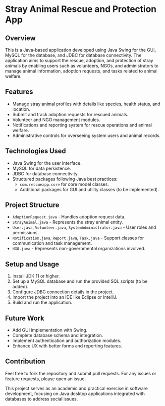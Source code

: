 # Stray Animal Rescue and Protection App

## Overview
This is a Java-based application developed using Java Swing for the GUI, MySQL for the database, and JDBC for database connectivity. The application aims to support the rescue, adoption, and protection of stray animals by enabling users such as volunteers, NGOs, and administrators to manage animal information, adoption requests, and tasks related to animal welfare.

## Features
- Manage stray animal profiles with details like species, health status, and location.
- Submit and track adoption requests for rescued animals.
- Volunteer and NGO management modules.
- Notifications and reporting system for rescue operations and animal welfare.
- Administrative controls for overseeing system users and animal records.

## Technologies Used
- Java Swing for the user interface.
- MySQL for data persistence.
- JDBC for database connectivity.
- Structured packages following Java best practices:
  - `com.rescueapp.core` for core model classes.
  - Additional packages for GUI and utility classes (to be implemented).

## Project Structure
- `AdoptionRequest.java` - Handles adoption request data.
- `StrayAnimal.java` - Represents the stray animal entity.
- `User.java`, `Volunteer.java`, `SystemAdministrator.java` - User roles and permissions.
- `Notification.java`, `Report.java`, `Task.java` - Support classes for communication and task management.
- `NGO.java` - Represents non-governmental organizations involved.

## Setup and Usage
1. Install JDK 11 or higher.
2. Set up a MySQL database and run the provided SQL scripts (to be added).
3. Configure JDBC connection details in the project.
4. Import the project into an IDE like Eclipse or IntelliJ.
5. Build and run the application.

## Future Work
- Add GUI implementation with Swing.
- Complete database schema and integration.
- Implement authentication and authorization modules.
- Enhance UX with better forms and reporting features.

## Contribution
Feel free to fork the repository and submit pull requests. For any issues or feature requests, please open an issue.


This project serves as an academic and practical exercise in software development, focusing on Java desktop applications integrated with databases to address social issues.

